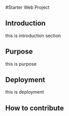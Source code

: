 #Starter Web Project

## Introduction
  this is introduction section
## Purpose
   this is purpose
## Deployment
   this is deployment
## How to contribute
